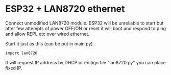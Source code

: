 # ESP32 + LAN8720 ethernet

Connect unmodified LAN8720 module.
ESP32 will be unreliable to start but after
few attempts of power OFF/ON or reset
it will boot and respond to ping and allow
REPL etc over wired ethernet.

Start it just as this (can be put in main.py)

    import lan8720

It will request IP address by DHCP or editign
file "lan8720.py" you can place fixed IP.